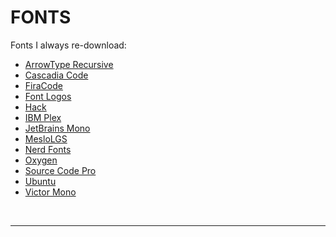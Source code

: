 # FONTS

Fonts I always re-download:
- [ArrowType Recursive](https://github.com/arrowtype/recursive)
- [Cascadia Code](https://github.com/microsoft/cascadia-code)
- [FiraCode](https://github.com/tonsky/FiraCode)
- [Font Logos](https://github.com/lukas-w/font-logos)
- [Hack](https://github.com/source-foundry/Hack)
- [IBM Plex](https://github.com/IBM/plex)
- [JetBrains Mono](https://github.com/JetBrains/JetBrainsMono)
- [MesloLGS](https://github.com/romkatv/powerlevel10k#meslo-nerd-font-patched-for-powerlevel10k)
- [Nerd Fonts](https://github.com/ryanoasis/nerd-fonts/tree/gh-pages)
- [Oxygen](https://fonts.google.com/specimen/Oxygen)
- [Source Code Pro](https://github.com/adobe-fonts/source-code-pro)
- [Ubuntu](https://design.ubuntu.com/font/)
- [Victor Mono](https://rubjo.github.io/victor-mono/)
<br>
<hr>

